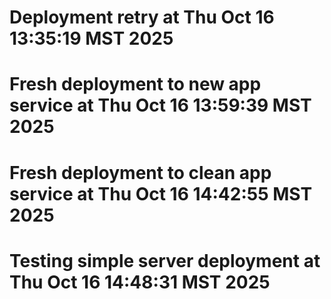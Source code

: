 # Deployment retry at Thu Oct 16 13:35:19 MST 2025
# Fresh deployment to new app service at Thu Oct 16 13:59:39 MST 2025
# Fresh deployment to clean app service at Thu Oct 16 14:42:55 MST 2025
# Testing simple server deployment at Thu Oct 16 14:48:31 MST 2025
